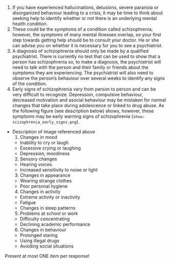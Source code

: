 1. If you have experienced hallucinations, delusions, severe paranoia
or disorganized behaviour leading to a crisis, it may be time to think
about seeking help to identify whether or not there is an underlying
mental health condition.
2. These could be the symptoms of a condition called schizophrenia;
however, the symptoms of many mental illnesses overlap, so your first
step towards getting help should be to consult your doctor. He or she
can advise you on whether it is necessary for you to see a
psychiatrist.
3. A diagnosis of schizophrenia should only be made by a qualified
psychiatrist. There is currently no test that can be used to show that
a person has schizophrenia so, to make a diagnosis, the psychiatrist
will need to talk with the person and their family or friends about
the symptoms they are experiencing. The psychiatrist will also need to
observe the person’s behaviour over several weeks to identify any
signs of the condition.
4. Early signs of schizophrenia vary from person to person and can be
very difficult to recognize. Depression, compulsive behaviour,
decreased motivation and asocial behaviour may be mistaken for normal
changes that take place during adolescence or linked to drug abuse. As
the following figure (see description below) shows, however, these
symptoms may be early warning signs of schizophrenia (`show:
scizophrenia_early_signs.png`).

* Description of image referenced above
  1. Changes in mood
    * Inability to cry or laugh
    * Excessive crying or laughing
    * Depression, moodiness
  2. Sensory changes
    * Hearing voices
    * Increased sensitivity to noise or light
  3. Changes in appearance
    * Wearing strange clothes
    * Poor personal hygiene
  4. Changes in activity
    * Extreme activity or inactivity
    * Fatigue
    * Changes in sleep patterns
  5. Problems at school or work
    * Difficulty concentrating
    * Declining academic performance
  6. Changes in behaviour
    * Prolonged staring
    * Using illegal drugs
    * Avoiding social situations

Present at most ONE item per response!